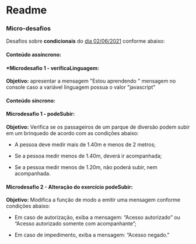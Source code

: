 # Readme



### **Micro-desafios**

Desafios sobre **condicionais** do <u>dia 02/06/2021</u> conforme abaixo:



#### Conteúdo assíncrono:



#### *Microdesafio 1 - verificaLinguagem:



**Objetivo:**  apresentar a mensagem "Estou aprendendo " mensagem no console caso a variável linguagem possua o valor "javascript"



#### Conteúdo síncrono:



#### Microdesafio 1 - podeSubir:



**Objetivo:**  Verifica se os passageiros de um parque de diversão podem subir em um brinquedo de acordo com as condições abaixo:



* A pessoa deve medir mais de 1.40m e menos de 2 metros;

* Se a pessoa medir menos de 1.40m, deverá ir acompanhada;

* Se a pessoa medir menos de 1.20m, não poderá subir, nem acompanhada.



#### **Microdesafio 2 -** Alteração do exercício podeSubir:



**Objetivo:**  Modifica a função de modo a emitir uma mensagem conforme condições abaixo:



* Em caso de autorização, exiba a mensagem: “Acesso autorizado” ou “Acesso autorizado somente com acompanhante”;

* Em caso de impedimento, exiba a mensagem: “Acesso negado.”